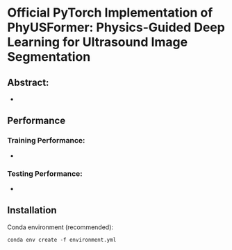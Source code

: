 # Official PyTorch Implementation of PhyUSFormer: Physics-Guided Deep Learning for Ultrasound Image Segmentation

## Abstract:
-
## Performance

### Training Performance:
-
### Testing Performance:

-
## Installation

Conda environment (recommended):

```shell
conda env create -f environment.yml



